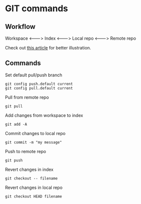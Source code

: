 GIT commands
============

Workflow
--------

Workspace <---> Index <---> Local repo <---> Remote repo

Check out [this article](http://blog.osteele.com/posts/2008/05/my-git-workflow) for better illustration.


Commands
--------

Set default pull/push branch

```
git config push.default current
git config pull.default current
```

Pull from remote repo

```
git pull
```

Add changes from workspace to index

```
git add -A
```

Commit changes to local repo

```
git commit -m "my message"
```

Push to remote repo

```
git push
```

Revert changes in index

```
git checkout -- filename
```

Revert changes in local repo

```
git checkout HEAD filename
```


